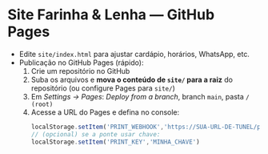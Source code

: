 # Site Farinha & Lenha — GitHub Pages
- Edite `site/index.html` para ajustar cardápio, horários, WhatsApp, etc.
- Publicação no GitHub Pages (rápido):
  1. Crie um repositório no GitHub
  2. Suba os arquivos e **mova o conteúdo de `site/` para a raiz** do repositório (ou configure Pages para `site/`)
  3. Em *Settings → Pages*: *Deploy from a branch*, branch `main`, pasta `/ (root)`
  4. Acesse a URL do Pages e defina no console:
     ```js
     localStorage.setItem('PRINT_WEBHOOK','https://SUA-URL-DE-TUNEL/print')
     // (opcional) se a ponte usar chave:
     localStorage.setItem('PRINT_KEY','MINHA_CHAVE')
     ```

